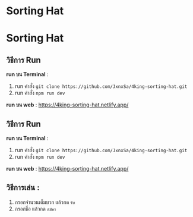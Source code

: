 # Sorting Hat
# Sorting Hat

## วิธีการ Run  
**run บน Terminal** :  
 1. run คำสั่ง ```git clone https://github.com/JxnxSa/4king-sorting-hat.git```
 2. run คำสั่ง ```npm run dev```
    
**run บน web** : https://4king-sorting-hat.netlify.app/
## วิธีการ Run  
**run บน Terminal** :  
 1. run คำสั่ง ```git clone https://github.com/JxnxSa/4king-sorting-hat.git```
 2. run คำสั่ง ```npm run dev```
    
**run บน web** : https://4king-sorting-hat.netlify.app/

## วิธีการเล่น :
1. กรอกจำนวนเต็มบวก แล้วกด ```รับ```
2. กรอกชื่อ แล้วกด ```สมัคร``` 